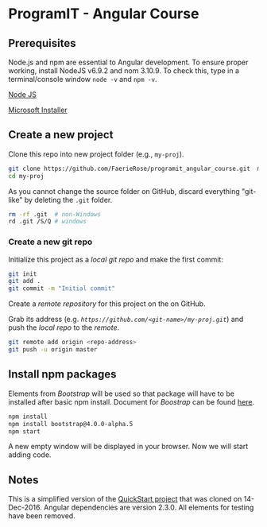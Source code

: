 # ProgramIT - Angular Course

## Prerequisites

Node.js and npm are essential to Angular development. To ensure proper working, install NodeJS v6.9.2 and nom 3.10.9. To check this, type in a terminal/console 
window `node -v` and `npm -v`.
 
<a href="https://nodejs.org/en/" target="_blank" title="Link to NodeJS page">Node JS</a>

<a href="https://nodejs.org/download/release/v6.9.2/node-v6.9.2-x64.msi" target="_blank" title="Microsoft Installer 64 bit v6.9.2">Microsoft Installer</a>      

## Create a new project

Clone this repo into new project folder (e.g., `my-proj`).
```bash
git clone https://github.com/FaerieRose/programit_angular_course.git  my-proj
cd my-proj
```

As you cannot change the source folder on GitHub, discard everything "git-like" by deleting the `.git` folder.
```bash
rm -rf .git  # non-Windows
rd .git /S/Q # windows
```

### Create a new git repo

Initialize this project as a *local git repo* and make the first commit:
```bash
git init
git add .
git commit -m "Initial commit"
```

Create a *remote repository* for this project on the on GitHub.

Grab its address (e.g. *`https://github.com/<git-name>/my-proj.git`*) and push the *local repo* to the *remote*.
```bash
git remote add origin <repo-address>
git push -u origin master
```
## Install npm packages

Elements from *Bootstrap* will be used so that package will have to be installed after basic npm install. 
Document for *Boostrap* can be found <a href="http://v4-alpha.getbootstrap.com/getting-started/introduction/">here</a>.
```bash
npm install
npm install bootstrap@4.0.0-alpha.5
npm start
```
A new empty window will be displayed in your browser. Now we will start adding code.

## Notes

This is a simplified version of the <a href="https://github.com/angular/quickstart.git" target="_blank" title="QuickStart project">QuickStart project</a> that was cloned on 
14-Dec-2016. Angular dependencies are version 2.3.0. All elements for testing have been removed. 


